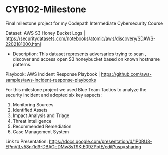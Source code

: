 # CYB102-Milestone
Final milestone project for my Codepath Intermediate Cybersecurity Course

Dataset: AWS S3 Honey Bucket Logs | https://securitydatasets.com/notebooks/atomic/aws/discovery/SDAWS-2202181000.html
  - Description: This dataset represents adversaries trying to scan , discover and access open S3 honeybucket based on known hostname patterns.

Playbook: AWS Incident Response Playbook | https://github.com/aws-samples/aws-incident-response-playbooks

For this milestone project we used Blue Team Tactics to analyze the security incident and adopted six key aspects:
1. Monitoring Sources
2. Identified Assets
3. Impact Analysis and Triage
4. Threat Intelligence
5. Recommended Remediation
6. Case Management System

Link to Presentation: https://docs.google.com/presentation/d/1P0RU8-EPmVtLv58nr1d9-DBAGeDMw8sT9KtE09ZPbtE/edit?usp=sharing
